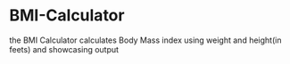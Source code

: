# BMI-Calculator
the BMI Calculator calculates Body Mass index using weight and  height(in feets) and showcasing output
